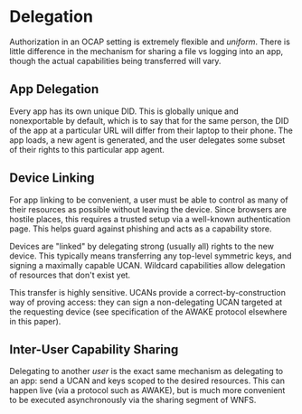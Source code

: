 # Delegation

Authorization in an OCAP setting is extremely flexible and _uniform_. There is little difference in the mechanism for sharing a file vs logging into an app, though the actual capabilities being transferred will vary.

## App Delegation

Every app has its own unique DID. This is globally unique and nonexportable by default, which is to say that for the same person, the DID of the app at a particular URL will differ from their laptop to their phone. The app loads, a new agent is generated, and the user delegates some subset of their rights to this particular app agent.

## Device Linking

For app linking to be convenient, a user must be able to control as many of their resources as possible without leaving the device. Since browsers are hostile places, this requires a trusted setup via a well-known authentication page. This helps guard against phishing and acts as a capability store.

Devices are "linked" by delegating strong \(usually all\) rights to the new device. This typically means transferring any top-level symmetric keys, and signing a maximally capable UCAN. Wildcard capabilities allow delegation of resources that don't exist yet.

This transfer is highly sensitive. UCANs provide a correct-by-construction way of proving access: they can sign a non-delegating UCAN targeted at the requesting device \(see specification of the AWAKE protocol elsewhere in this paper\).

## Inter-User Capability Sharing

Delegating to another _user_ is the exact same mechanism as delegating to an app: send a UCAN and keys scoped to the desired resources. This can happen live \(via a protocol such as AWAKE\), but is much more convenient to be executed asynchronously via the sharing segment of WNFS.

